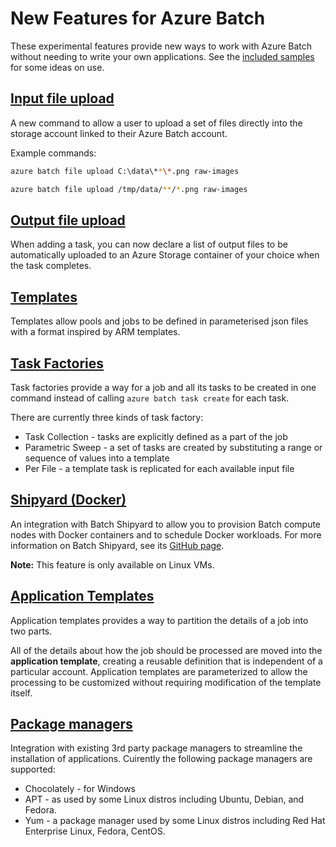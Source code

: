 # New Features for Azure Batch

These experimental features provide new ways to work with Azure Batch without needing to write your own applications. See the [included samples](samples) for some ideas on use.

## [Input file upload](inputFiles.md)

A new command to allow a user to upload a set of files directly into the storage account linked to their Azure Batch account.

Example commands:
```bash
azure batch file upload C:\data\**\*.png raw-images

azure batch file upload /tmp/data/**/*.png raw-images
```

## [Output file upload](outputFiles.md)

When adding a task, you can now declare a list of output files to be automatically uploaded to an Azure Storage container of your choice when the task completes.

## [Templates](templates.md)

Templates allow pools and jobs to be defined in parameterised json files with a format inspired by ARM templates.

## [Task Factories](taskFactories.md)

Task factories provide a way for a job and all its tasks to be created in one command instead
of calling `azure batch task create` for each task.

There are currently three kinds of task factory:

* Task Collection - tasks are explicitly defined as a part of the job
* Parametric Sweep - a set of tasks are created by substituting a range or sequence of values into a template 
* Per File - a template task is replicated for each available input file 

## [Shipyard (Docker)](shipyard.md)

An integration with Batch Shipyard to allow you to provision Batch compute nodes with Docker containers and to schedule Docker workloads. For more information on Batch Shipyard, see its [GitHub page](https://github.com/azure/batch-shipyard).

**Note:** This feature is only available on Linux VMs.

## [Application Templates](application-templates.md)

Application templates provides a way to partition the details of a job into two parts.

All of the details about how the job should be processed are moved into the **application template**, creating a reusable definition that is independent of a particular account. Application templates are parameterized to allow the processing to be customized without requiring modification of the template itself.

## [Package managers](packages.md)

Integration with existing 3rd party package managers to streamline the installation of applications. Cuirently the following package managers are supported:

* Chocolately - for Windows
* APT - as used by some Linux distros including Ubuntu, Debian, and Fedora. 
* Yum - a package manager used by some Linux distros including  Red Hat Enterprise Linux, Fedora, CentOS. 

